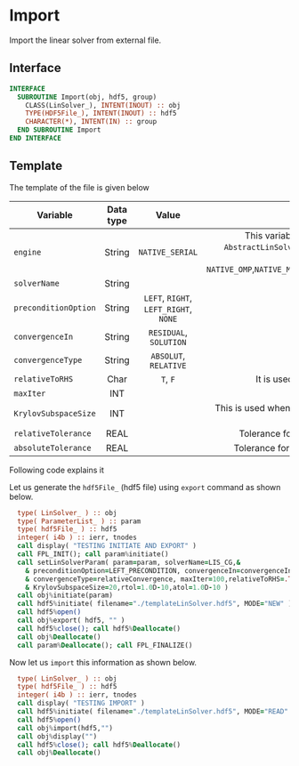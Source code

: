 # Import

Import the linear solver from external file.

## Interface

```fortran
INTERFACE
  SUBROUTINE Import(obj, hdf5, group)
    CLASS(LinSolver_), INTENT(INOUT) :: obj
    TYPE(HDF5File_), INTENT(INOUT) :: hdf5
    CHARACTER(*), INTENT(IN) :: group
  END SUBROUTINE Import
END INTERFACE
```

## Template

The template of the file is given below

| Variable             | Data type |                 Value                 |                                                      Comment |
| -------------------- | :-------: | :-----------------------------------: | -----------------------------------------------------------: |
| `engine`             |  String   |            `NATIVE_SERIAL`            | This variable helps us to create correct child of `AbstractLinSolver` class. For other children we have following values reserved  : `NATIVE_OMP`,`NATIVE_MPI`,`PETSC`,`LIS_SERIAL`,`LIS_OMP`,`LIS_MPI` |
| `solverName`         |  String   |                                       |                                           Name of the solver |
| `preconditionOption` |  String   | `LEFT`, `RIGHT`, `LEFT_RIGHT`, `NONE` |                                                              |
| `convergenceIn`      |  String   |        `RESIDUAL`, `SOLUTION`         |                                                              |
| `convergenceType`    |  String   |         `ABSOLUT`, `RELATIVE`         |                                                              |
| `relativeToRHS`      |   Char    |               `T`, `F`                |                 It is used when convergence Type is relative |
| `maxIter`            |    INT    |                                       |                                 Maximum number of iterations |
| `KrylovSubspaceSize` |    INT    |                                       | This is used when GMRES is used, you can set it to 15 to 20. |
| `relativeTolerance`  |   REAL    |                                       |              Tolerance for checking the relative convergence |
| `absoluteTolerance`  |   REAL    |                                       |              Tolerance for checking the absolute convergence |

Following code explains it

Let us generate the `hdf5File_` (hdf5 file) using `export` command as shown below.

```fortran
  type( LinSolver_ ) :: obj
  type( ParameterList_ ) :: param
  type( hdf5File_ ) :: hdf5
  integer( i4b ) :: ierr, tnodes
  call display( "TESTING INITIATE AND EXPORT" )
  call FPL_INIT(); call param%initiate()
  call setLinSolverParam( param=param, solverName=LIS_CG,&
    & preconditionOption=LEFT_PRECONDITION, convergenceIn=convergenceInRes, &
    & convergenceType=relativeConvergence, maxIter=100,relativeToRHS=.TRUE., &
    & KrylovSubspaceSize=20,rtol=1.0D-10,atol=1.0D-10 )
  call obj%initiate(param)
  call hdf5%initiate( filename="./templateLinSolver.hdf5", MODE="NEW" )
  call hdf5%open()
  call obj%export( hdf5, "" )
  call hdf5%close(); call hdf5%Deallocate()
  call obj%Deallocate()
  call param%Deallocate(); call FPL_FINALIZE()
```

Now let us `import` this information as shown below.

```fortran
  type( LinSolver_ ) :: obj
  type( hdf5File_ ) :: hdf5
  integer( i4b ) :: ierr, tnodes
  call display( "TESTING IMPORT" )
  call hdf5%initiate( filename="./templateLinSolver.hdf5", MODE="READ" )
  call hdf5%open()
  call obj%import(hdf5,"")
  call obj%display("")
  call hdf5%close(); call hdf5%Deallocate()
  call obj%Deallocate()
```

